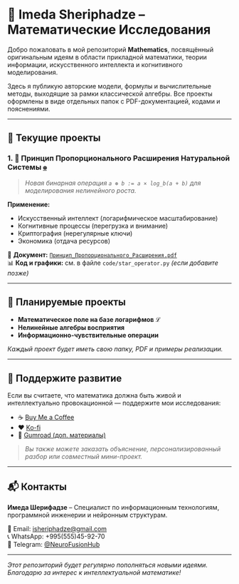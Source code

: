 # 📐 Imeda Sheriphadze – Математические Исследования

Добро пожаловать в мой репозиторий **Mathematics**, посвящённый оригинальным идеям в области прикладной математики, теории информации, искусственного интеллекта и когнитивного моделирования.

Здесь я публикую авторские модели, формулы и вычислительные методы, выходящие за рамки классической алгебры. Все проекты оформлены в виде отдельных папок с PDF-документацией, кодами и пояснениями.

---

## 📂 Текущие проекты

### 1. 📘 Принцип Пропорционального Расширения Натуральной Системы [`⊛`](./Принцип_Пропорционального_Расширения.pdf)
> _Новая бинарная операция `a ⊛ b := a × log_b(a + b)` для моделирования нелинейного роста._

**Применение:**
- Искусственный интеллект (логарифмическое масштабирование)
- Когнитивные процессы (перегрузка и внимание)
- Криптография (нерегулярные ключи)
- Экономика (отдача ресурсов)

📄 **Документ:** [`Принцип_Пропорционального_Расширения.pdf`](./Принцип_Пропорционального_Расширения.pdf)  
📊 **Код и графики:** см. в файле `code/star_operator.py` *(если добавите позже)*

---

## 🧭 Планируемые проекты

- **Математическое поле на базе логарифмов ℒ**
- **Нелинейные алгебры восприятия**
- **Информационно-чувствительные операции**

_Каждый проект будет иметь свою папку, PDF и примеры реализации._

---

## 💸 Поддержите развитие

Если вы считаете, что математика должна быть живой и интеллектуально провокационной — поддержите мои исследования:

- ☕ [Buy Me a Coffee](https://www.buymeacoffee.com/yourusername)
- ❤️ [Ko-fi](https://ko-fi.com/yourusername)
- 🛒 [Gumroad (доп. материалы)](https://yourgumroad.gumroad.com)

> *Вы также можете заказать объяснение, персонализированный разбор или совместный мини-проект.*

---

## 📬 Контакты

**Имеда Шерифадзе** – Специалист по информационным технологиям, программной инженерии и нейронным структурам.

📧 Email: isheriphadze@gmail.com  
📞 WhatsApp: +995(555)45-92-70  
📲 Telegram: [@NeuroFusionHub](https://t.me/NeuroFusionHub)

---

_Этот репозиторий будет регулярно пополняться новыми идеями. Благодарю за интерес к интеллектуальной математике!_

